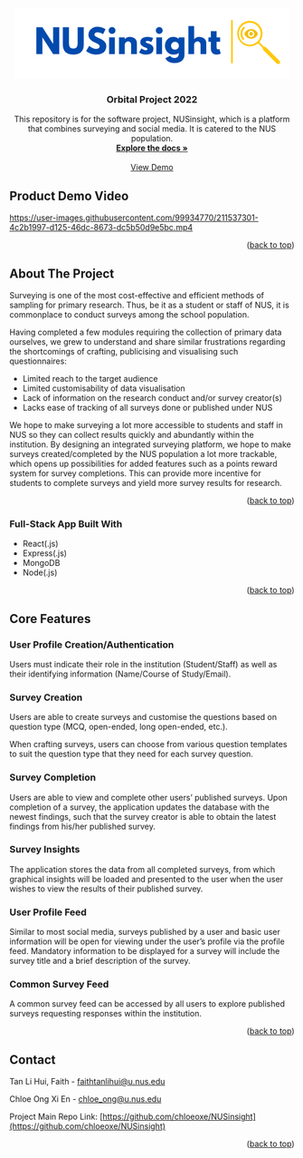 <a name="readme-top"></a>
<br />
<div align="center">
  <a href="https://github.com/faithtanlh/NUSinsight">
    <img src="images/logo.png" alt="Logo">
  </a>

  <h3 align="center">Orbital Project 2022</h3>

  <p align="center">
    This repository is for the software project, NUSinsight, which is a platform that combines surveying and social media. It is catered to the NUS population.
    <br />
    <a href="https://docs.google.com/document/d/1yRcEUBuRaabjqqpkI8NYVCzVqxKyGe7S31ZU51PytsU/edit?usp=sharing"><strong>Explore the docs »</strong></a>
    <br />
    <br />
    <a href="https://nusinsight.onrender.com/">View Demo</a>
  </p>
</div>

## Product Demo Video

https://user-images.githubusercontent.com/99934770/211537301-4c2b1997-d125-46dc-8673-dc5b50d9e5bc.mp4

<p align="right">(<a href="#readme-top">back to top</a>)</p>


## About The Project

Surveying is one of the most cost-effective and efficient methods of sampling for primary research. Thus, be it as a student or staff of NUS, it is commonplace to conduct surveys among the school population. 

Having completed a few modules requiring the collection of primary data ourselves, we grew to understand and share similar frustrations regarding the shortcomings of crafting, publicising and visualising such questionnaires:

* Limited reach to the target audience
* Limited customisability of data visualisation
* Lack of information on the research conduct and/or survey creator(s)
* Lacks ease of tracking of all surveys done or published under NUS

We hope to make surveying a lot more accessible to students and staff in NUS so they can collect results quickly and abundantly within the institution. By designing an integrated surveying platform, we hope to make surveys created/completed by the NUS population a lot more trackable, which opens up possibilities for added features such as a points reward system for survey completions. This can provide more incentive for students to complete surveys and yield more survey results for research.

<p align="right">(<a href="#readme-top">back to top</a>)</p>

### Full-Stack App Built With

* React(.js)
* Express(.js)
* MongoDB
* Node(.js)

<p align="right">(<a href="#readme-top">back to top</a>)</p>


## Core Features

### User Profile Creation/Authentication
Users must indicate their role in the institution (Student/Staff) as well as their identifying information (Name/Course of Study/Email).

### Survey Creation
Users are able to create surveys and customise the questions based on question type (MCQ, open-ended, long open-ended, etc.).

When crafting surveys, users can choose from various question templates to suit the question type that they need for each survey question.

### Survey Completion
Users are able to view and complete other users’ published surveys. Upon completion of a survey, the application updates the database with the newest findings, such that the survey creator is able to obtain the latest findings from his/her published survey.

### Survey Insights
The application stores the data from all completed surveys, from which graphical insights will be loaded and presented to the user when the user wishes to view the results of  their published survey.

### User Profile Feed
Similar to most social media, surveys published by a user and basic user information will be open for viewing under the user’s profile via the profile feed. Mandatory information to be displayed for a survey will include the survey title and a brief description of the survey. 

### Common Survey Feed
A common survey feed can be accessed by all users to explore published surveys requesting responses within the institution.

<p align="right">(<a href="#readme-top">back to top</a>)</p>


## Contact
Tan Li Hui, Faith - faithtanlihui@u.nus.edu

Chloe Ong Xi En - chloe_ong@u.nus.edu

Project Main Repo Link: [https://github.com/chloeoxe/NUSinsight](https://github.com/chloeoxe/NUSinsight)

<p align="right">(<a href="#readme-top">back to top</a>)</p>

